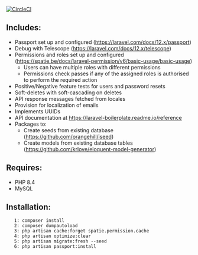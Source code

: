 [![CircleCI](https://dl.circleci.com/status-badge/img/gh/rooirampokker/laravel_boilerplate/tree/master.svg?style=svg)](https://dl.circleci.com/status-badge/redirect/gh/rooirampokker/laravel_boilerplate/tree/master)
## Includes:
- Passport set up and configured (https://laravel.com/docs/12.x/passport)
- Debug with Telescope (https://laravel.com/docs/12.x/telescope)
- Permissions and roles set up and configured (https://spatie.be/docs/laravel-permission/v6/basic-usage/basic-usage)
  - Users can have multiple roles with different permissions
  - Permissions check passes if any of the assigned roles is authorised to perform the required action
- Positive/Negative feature tests for users and password resets
- Soft-deletes with soft-cascading on deletes
- API response messages fetched from locales
- Provision for localization of emails 
- Implements UUIDs
- API documentation at https://laravel-boilerplate.readme.io/reference
- Packages to:
    - Create seeds from existing database (https://github.com/orangehill/iseed)
    - Create models from existing database tables (https://github.com/krlove/eloquent-model-generator)
## Requires:
- PHP 8.4
- MySQL
## Installation:
```0: Create database if it doesn't exist already or ensure that it's empty if it does exist (drop tables, leave database intact)
   1: composer install
   2: composer dumpautoload
   3: php artisan cache:forget spatie.permission.cache
   4: php artisan optimize:clear
   5: php artisan migrate:fresh --seed
   6: php artisan passport:install
   ```
